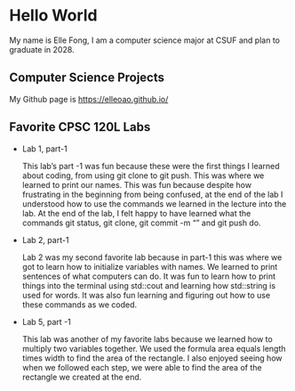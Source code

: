 # Hello World

My name is Elle Fong, I am a computer science major at CSUF and plan to graduate in 2028.

## Computer Science Projects

My Github page is https://elleoao.github.io/

## Favorite CPSC 120L Labs

* Lab 1, part-1

    This lab’s part -1 was fun because these were the first things I learned about coding, from using git clone to git push. This was where we learned to print our names. This was fun because despite how frustrating in the beginning from being confused, at the end of the lab I understood how to use the commands we learned in the lecture into the lab. At the end of the lab, I felt happy to have learned what the commands git status, git clone, git commit -m “” and git push do.

* Lab 2, part-1 

    Lab 2 was my second favorite lab because in part-1 this was where we got to learn how to initialize variables with names. We learned to print sentences of what computers can do. It was fun to learn how to print things into the terminal using std::cout and learning how std::string is used for words. It was also fun learning and figuring out how to use these commands as we coded.

* Lab 5, part -1 

    This lab was another of my favorite labs because we learned how to multiply two variables together. We used the formula area equals length times width to find the area of the rectangle. I also enjoyed seeing how when we followed each step, we were able to find the area of the rectangle we created at the end.
